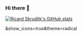 ### Hi there 👋

<!--
**RikiSkrudlik/RikiSkrudlik** is a ✨ _special_ ✨ repository because its `README.md` (this file) appears on your GitHub profile.

Here are some ideas to get you started:

- 🔭 I’m currently working on ...
- 🌱 I’m currently learning ...
- 👯 I’m looking to collaborate on ...
- 🤔 I’m looking for help with ...
- 💬 Ask me about ...
- 📫 How to reach me: ...
- 😄 Pronouns: ...
- ⚡ Fun fact: ...
-->

[![Ricard Skrudlik's GitHub stats](https://github-readme-stats-ruby-one.vercel.app/api?username=RikiSkrudlik&show_icons&theme=tokyonight)](https://github.com/anuraghazra/github-readme-stats)

&show_icons=true&theme=radical
